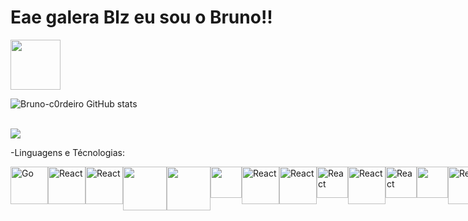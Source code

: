# Eae galera Blz eu sou o Bruno!!

<a href="https://www.linkedin.com/in/bruno-cordeiro-a02518264" target="_blank">
            
   <img width="80px" src="https://cdn.jsdelivr.net/gh/devicons/devicon@latest/icons/linkedin/linkedin-original-wordmark.svg" />
          
   </a>                

![Bruno-c0rdeiro GitHub stats](https://github-readme-stats.vercel.app/api?username=Bruno-c0rdeiro&show_icons=true&theme=dark)

 </br>
<img src="https://github-readme-stats.vercel.app/api/top-langs/?username=Bruno-c0rdeiro&theme=tokyonight&layout=compact&custom_title=Tecnologias_Mais_Ultilizadas"/>


 
-Linguagens e Técnologias:


<div style="display: flex"  >
 
<img align="center" alt="Go" width="60px"  src="https://cdn.jsdelivr.net/gh/devicons/devicon@latest/icons/go/go-original-wordmark.svg" />
<img   align="center" alt="React" width="60px" src="https://cdn.jsdelivr.net/gh/devicons/devicon@latest/icons/java/java-original.svg" />

<img   align="center" alt="React" width="60px" src="https://cdn.jsdelivr.net/gh/devicons/devicon@latest/icons/spring/spring-original-wordmark.svg" />

 <img align="center" width="70px"  src="https://cdn.jsdelivr.net/gh/devicons/devicon@latest/icons/html5/html5-original-wordmark.svg" />
 
 <img align="center" width="70px" src="https://cdn.jsdelivr.net/gh/devicons/devicon@latest/icons/css3/css3-original-wordmark.svg" />
                   
 <img align="center" width="50px"  src="https://cdn.jsdelivr.net/gh/devicons/devicon@latest/icons/javascript/javascript-original.svg" />
        
 
 <img align="center" alt="React" width="60px"  src="https://cdn.jsdelivr.net/gh/devicons/devicon@latest/icons/react/react-original.svg" />
 
 <img align="center" alt="React" width="60px" src="https://cdn.jsdelivr.net/gh/devicons/devicon@latest/icons/nodejs/nodejs-original-wordmark.svg" />
          
          
<img align="center" alt="React" width="50px"   src="https://cdn.jsdelivr.net/gh/devicons/devicon@latest/icons/tailwindcss/tailwindcss-original.svg" />
<img  align="center" alt="React" width="60px" src="https://cdn.jsdelivr.net/gh/devicons/devicon@latest/icons/bootstrap/bootstrap-original-wordmark.svg" />

<img align="center" alt="React" width="50px"  src="https://cdn.jsdelivr.net/gh/devicons/devicon@latest/icons/sass/sass-original.svg" />

<img align="center" width="50px" src="https://cdn.jsdelivr.net/gh/devicons/devicon@latest/icons/git/git-original.svg" />
                  
<img   align="center" alt="React" width="60px" src="https://cdn.jsdelivr.net/gh/devicons/devicon@latest/icons/azuresqldatabase/azuresqldatabase-original.svg" />



          
          
          
 </div>

